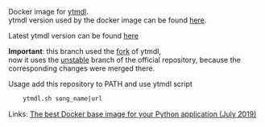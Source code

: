 Docker image for [ytmdl](https://github.com/deepjyoti30/ytmdl).  
ytmdl version used by the docker image can be found [here](https://raw.githubusercontent.com/yantonov/ytmdl-docker/master/docker/files/requirements.txt).

Latest ytmdl version can be found [here](https://raw.githubusercontent.com/deepjyoti30/ytmdl/master/ytmdl/__version__.py)

**Important**: 
this branch used the [fork](https://github.com/yantonov/ytmdl/tree/ignore_chapters) of ytmdl,  
now it uses the [unstable](https://github.com/deepjyoti30/ytmdl/tree/unstable) branch of the official repository, because the corresponding changes were merged there.

Usage add this repository to PATH and use ytmdl script

```bash
    ytmdl.sh song_name|url
```

Links:
[The best Docker base image for your Python application (July 2019)](https://pythonspeed.com/articles/base-image-python-docker-images/)
